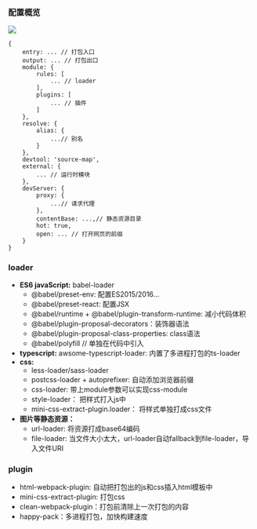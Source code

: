 ### 配置概览
![](https://user-gold-cdn.xitu.io/2020/2/22/1706d8e0a7bf52fb?imageslim)
```
{
    entry: ... // 打包入口
    output: ... // 打包出口
    module: {
        rules: [
            ... // loader
        ],
        plugins: [
            ... // 插件
        ]
    },
    resolve: {
        alias: {
            ...// 别名
        }
    },
    devtool: 'source-map',
    external: {
        ... // 运行时模块
    },
    devServer: {
        proxy: {
            ...// 请求代理
        },
        contentBase: ...,// 静态资源目录
        hot: true,
        open: ... // 打开网页的前缀 
    }
}
```

### loader
- **ES6 javaScript:** 
  babel-loader
    - @babel/preset-env: 配置ES2015/2016...
    - @babel/preset-react: 配置JSX
    - @babel/runtime + @babel/plugin-transform-runtime: 减小代码体积
    - @babel/plugin-proposal-decorators：装饰器语法
    - @babel/plugin-proposal-class-properties: class语法
    - @babel/polyfill // 单独在代码中引入
- **typescript:**
  awsome-typescript-loader: 内置了多进程打包的ts-loader
- **css:**
  - less-loader/sass-loader
  - postcss-loader + autoprefixer: 自动添加浏览器前缀
  - css-loader: 带上module参数可以实现css-module
  - style-loader： 把样式打入js中
  - mini-css-extract-plugin.loader： 将样式单独打成css文件
- **图片等静态资源：**
  - url-loader: 将资源打成base64编码
  - file-loader: 当文件大小太大，url-loader自动fallback到file-loader，导入文件URI

### plugin
- html-webpack-plugin: 自动把打包出的js和css插入html模板中
- mini-css-extract-plugin: 打包css
- clean-webpack-plugin：打包前清除上一次打包的内容
- happy-pack：多进程打包，加快构建速度
